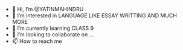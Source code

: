 - 👋 Hi, I’m @YATINMAHINDRU
- 👀 I’m interested in LANGUAGE LIKE ESSAY WRITTING AND MUCH MORE 
- 🌱 I’m currently learning CLASS 9
- 💞️ I’m looking to collaborate on ...
- 📫 How to reach me 

<!---
YATINMAHINDRU/YATINMAHINDRU is a ✨ special ✨ repository because its `README.md` (this file) appears on your GitHub profile.
You can click the Preview link to take a look at your changes.
--->
